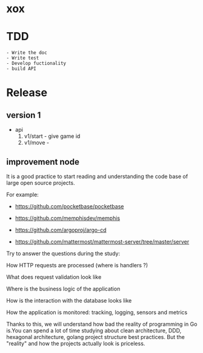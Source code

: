 # xox

# TDD
    - Write the doc
    - Write test 
    - Develop fuctionality
    - build API

# Release

## version 1
-  api 
    1. v1/start - give game id
    2. v1/move -

## improvement node
It is a good practice to start reading and understanding the code base of large open source projects.

For example:

- https://github.com/pocketbase/pocketbase

- https://github.com/memphisdev/memphis

- https://github.com/argoproj/argo-cd

- https://github.com/mattermost/mattermost-server/tree/master/server

Try to answer the questions during the study:

How HTTP requests are processed (where is handlers ?)

What does request validation look like

Where is the business logic of the application

How is the interaction with the database looks like

How the application is monitored: tracking, logging, sensors and metrics

Thanks to this, we will understand how bad the reality of programming in Go is.You can spend a lot of time studying about clean architecture, DDD, hexagonal architecture, golang project structure best practices. But the "reality" and how the projects actually look is priceless.
